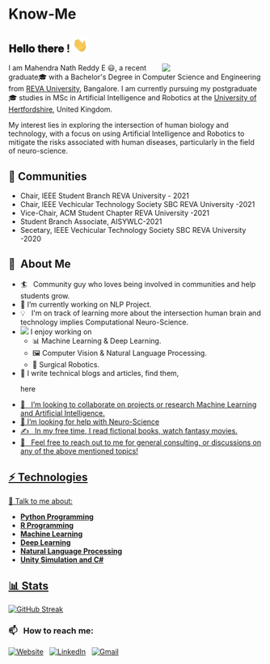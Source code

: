 # Know-Me
<h2> 𝐇𝐞𝐥𝐥𝐨 𝐭𝐡𝐞𝐫𝐞  ! <img src="https://raw.githubusercontent.com/ABSphreak/ABSphreak/master/gifs/Hi.gif" width="30px"></h2>

<img align='right' src='https://user-images.githubusercontent.com/5713670/87202985-820dcb80-c2b6-11ea-9f56-7ec461c497c3.gif' width='200"'>

I am Mahendra Nath Reddy E 😃, a recent graduate🎓 with a Bachelor's Degree in Computer Science and Engineering from [REVA University](https://www.reva.edu.in), Bangalore. I am currently pursuing my postgraduate🎓 studies in MSc in Artificial Intelligence and Robotics at the [University of Hertfordshire](https://www.herts.ac.uk), United Kingdom. 

My interest lies in exploring the intersection of human biology and technology, with a focus on using Artificial Intelligence and Robotics to mitigate the risks associated with human diseases, particularly in the field of neuro-science.





## 👯 Communities

* Chair, IEEE Student Branch REVA University - 2021
* Chair, IEEE Vechicular Technology Society SBC REVA University -2021
* Vice-Chair, ACM Student Chapter REVA University -2021
* Student Branch Associate, AISYWLC-2021
* Secetary, IEEE Vechicular Technology Society SBC REVA University -2020



## 🧐 &nbsp;About Me

- 🏄‍ &nbsp; Community guy who loves being involved in communities and help students grow.
- 🔭 I’m currently working on NLP Project. 
- 💡 &nbsp; I'm on track of learning more about the intersection human brain and technology implies Computational Neuro-Science.
- <img src="https://media.giphy.com/media/WUlplcMpOCEmTGBtBW/giphy.gif" width="30">  I enjoy working on
  - 📊 Machine Learning & Deep Learning.
  - 🖼 Computer Vision & Natural Language Processing.
  - 🤖 Surgical Robotics.
- 📝 I write technical blogs and articles, find them, <p>here <a href="https://https://mahendranath.in/blogs/">
- 👯  &nbsp; I’m looking to collaborate on projects or research Machine Learning and Artificial Intelligence.
- 🤔 I’m looking for help with Neuro-Science
- ✍️ &nbsp; In my free time, I read fictional books, watch fantasy movies.
- 💬 &nbsp; Feel free to reach out to me for general consulting, or discussions on any of the above mentioned topics!

## ⚡ Technologies

💬 Talk to me about:
- **Python Programming**
- **R Programming**
- **Machine Learning**
- **Deep Learning**
- **Natural Language Processing**
- **Unity Simulation and C#**


<!--

## Hello World!! 🤔
- 💬 Ask me about anything an everything.
- 📫 Read my blogs: [Harsh Blog](https://medium.com/).
- 🎯 Portfolio site: [Portfolio](l).
-->


## 📊 Stats
[![GitHub Streak](https://github-readme-streak-stats.herokuapp.com?user=ml-Mahendra&theme=submarine-flowers&hide_border=true)](https://git.io/streak-stats)




### 📫 &nbsp; How to reach me:

<a href="https://mahendranath.in/"><img alt="Website" src="https://img.shields.io/badge/Website-46a2f1.svg?&style=flat&logo=Google-Chrome&logoColor=white"/></a> &nbsp;
<a href="https://www.linkedin.com/in/mahendranath-reddy-e/"><img alt="LinkedIn" src="https://img.shields.io/badge/linkedin%20-%230077B5.svg?&style=flat&logo=linkedin&logoColor=white"/></a> &nbsp;
<a href="mailto:ml.mahendranath@gmail.com"><img alt="Gmail" src="https://img.shields.io/badge/Gmail-D14836?style=flat&logo=gmail&logoColor=white" /></a> &nbsp;


